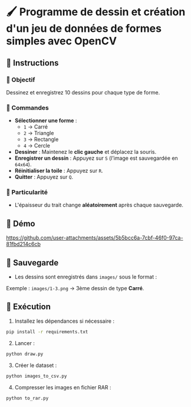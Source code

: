 # 🖌️ Programme de dessin et création d'un jeu de données de formes simples avec OpenCV

## 📜 Instructions

### 🎯 Objectif

Dessinez et enregistrez 10 dessins pour chaque type de forme.

### 🔧 Commandes

- **Sélectionner une forme** :
  - `1` → Carré
  - `2` → Triangle
  - `3` → Rectangle
  - `4` → Cercle
- **Dessiner** : Maintenez le **clic gauche** et déplacez la souris.
- **Enregistrer un dessin** : Appuyez sur `S` (l’image est sauvegardée en `64x64`).
- **Réinitialiser la toile** : Appuyez sur `R`.
- **Quitter** : Appuyez sur `Q`.

### 🎲 Particularité

- L'épaisseur du trait change **aléatoirement** après chaque sauvegarde.

## 📼 Démo

https://github.com/user-attachments/assets/5b5bcc6a-7cbf-46f0-97ca-81fbd214c6cb

## 📁 Sauvegarde

- Les dessins sont enregistrés dans `images/` sous le format :

Exemple : `images/1-3.png` → 3ème dessin de type **Carré**.

## 🚀 Exécution

1. Installez les dépendances si nécessaire :

```bash
pip install -r requirements.txt
```

2. Lancer :

```bash
python draw.py
```

3. Créer le dataset :

```bash
python images_to_csv.py
```

4. Compresser les images en fichier RAR :

```bash
python to_rar.py
```
